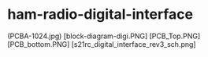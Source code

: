 # ham-radio-digital-interface
(PCBA-1024.jpg)
[block-diagram-digi.PNG]
[PCB_Top.PNG]
[PCB_bottom.PNG]
[s21rc_digital_interface_rev3_sch.png]
